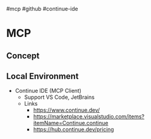 #mcp #github #continue-ide

# MCP

## Concept
## Local Environment

* Continue IDE (MCP Client)
	* Support VS Code, JetBrains
	* Links
		* https://www.continue.dev/
		* https://marketplace.visualstudio.com/items?itemName=Continue.continue
		* https://hub.continue.dev/pricing